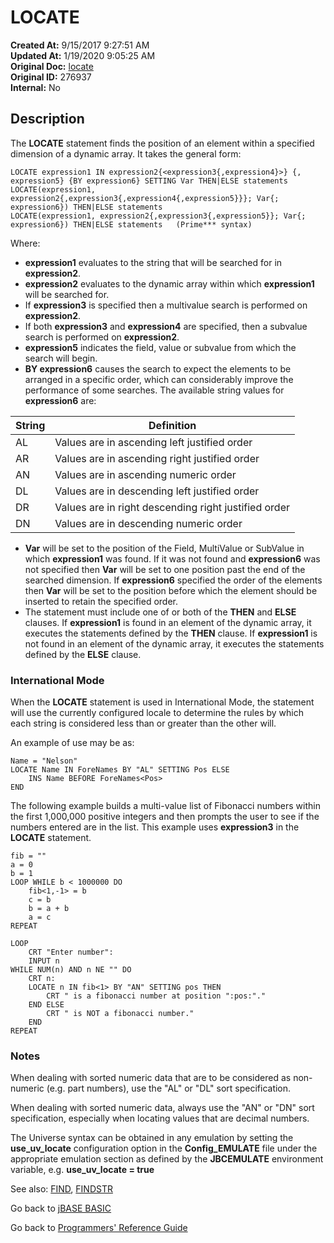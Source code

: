 # LOCATE

**Created At:** 9/15/2017 9:27:51 AM  
**Updated At:** 1/19/2020 9:05:25 AM  
**Original Doc:** [locate](https://docs.jbase.com/36868-jbase-basic/locate)  
**Original ID:** 276937  
**Internal:** No  

## Description

The **LOCATE** statement finds the position of an element within a specified dimension of a dynamic array. It takes the general form:

```
LOCATE expression1 IN expression2{<expression3{,expression4}>} {, expression5} {BY expression6} SETTING Var THEN|ELSE statements
LOCATE(expression1, expression2{,expression3{,expression4{,expression5}}}; Var{; expression6}) THEN|ELSE statements
LOCATE(expression1, expression2{,expression3{,expression5}}; Var{; expression6}) THEN|ELSE statements   (Prime*** syntax)
```

Where:

- **expression1** evaluates to the string that will be searched for in **expression2**.
- **expression2** evaluates to the dynamic array within which **expression1** will be searched for.
- If **expression3** is specified then a multivalue search is performed on **expression2**.
- If both **expression3** and **expression4** are specified, then a subvalue search is performed on **expression2**.
- **expression5** indicates the field, value or subvalue from which the search will begin.
- **BY expression6** causes the search to expect the elements to be arranged in a specific order, which can considerably improve the performance of some searches. The available string values for **expression6** are:

| String | Definition
| --- | --- |
| AL | Values are in ascending left justified order |
| AR | Values are in ascending right justified order |
| AN | Values are in ascending numeric order |
| DL | Values are in descending left justified order |
| DR | Values are in right descending right justified order|
| DN | Values are in descending numeric order|

- **Var** will be set to the position of the Field, MultiValue or SubValue in which **expression1** was found. If it was not found and **expression6** was not specified then **Var** will be set to one position past the end of the searched dimension. If **expression6** specified the order of the elements then **Var** will be set to the position before which the element should be inserted to retain the specified order.
- The statement must include one of or both of the **THEN** and **ELSE** clauses. If **expression1** is found in an element of the dynamic array, it executes the statements defined by the **THEN** clause. If **expression1** is not found in an element of the dynamic array, it executes the statements defined by the **ELSE** clause.

### International Mode

When the **LOCATE** statement is used in International Mode, the statement will use the currently configured locale to determine the rules by which each string is considered less than or greater than the other will.

An example of use may be as:

```
Name = "Nelson"
LOCATE Name IN ForeNames BY "AL" SETTING Pos ELSE
    INS Name BEFORE ForeNames<Pos>
END
```

The following example builds a multi-value list of Fibonacci numbers within the first 1,000,000 positive integers and then prompts the user to see if the numbers entered are in the list. This example uses **expression3** in the **LOCATE** statement.

```
fib = ""
a = 0
b = 1
LOOP WHILE b < 1000000 DO
    fib<1,-1> = b
    c = b
    b = a + b
    a = c
REPEAT

LOOP
    CRT "Enter number":
    INPUT n
WHILE NUM(n) AND n NE "" DO
    CRT n:
    LOCATE n IN fib<1> BY "AN" SETTING pos THEN
        CRT " is a fibonacci number at position ":pos:"."
    END ELSE
        CRT " is NOT a fibonacci number."
    END
REPEAT
```

### Notes

When dealing with sorted numeric data that are to be considered as non-numeric (e.g. part numbers), use the "AL" or "DL" sort specification.

When dealing with sorted numeric data, always use the "AN" or "DN" sort specification, especially when locating values that are decimal numbers.

The Universe syntax can be obtained in any emulation by setting the **use\_uv\_locate** configuration option in the **Config\_EMULATE** file under the appropriate emulation section as defined by the **JBCEMULATE** environment variable, e.g. **use\_uv\_locate = true**

See also: [FIND](./../find), [FINDSTR](./../findstr)

Go back to [jBASE BASIC](./../README.md)

Go back to [Programmers' Reference Guide](./../../reference-guides/jbc/README.md)
